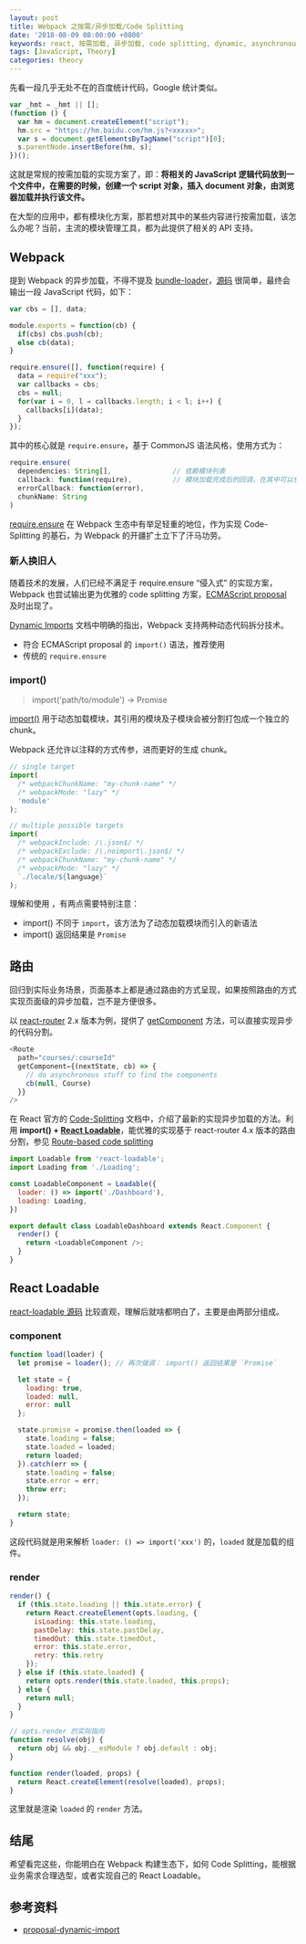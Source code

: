 ```yaml
---
layout: post
title: Webpack 之按需/异步加载/Code Splitting
date: '2018-08-09 08:00:00 +0800'
keywords: react, 按需加载, 异步加载, code splitting, dynamic, asynchronous, bundle-loader
tags: [JavaScript, Theory]
categories: theory
---
```


先看一段几乎无处不在的百度统计代码，Google 统计类似。

```javascript
var _hmt = _hmt || [];
(function () {
  var hm = document.createElement("script");
  hm.src = "https://hm.baidu.com/hm.js?<xxxxx>";
  var s = document.getElementsByTagName("script")[0];
  s.parentNode.insertBefore(hm, s);
})();
```

这就是常规的按需加载的实现方案了，即：**将相关的 JavaScript 逻辑代码放到一个文件中，在需要的时候，创建一个 script 对象，插入 document 对象，由浏览器加载并执行该文件。**

在大型的应用中，都有模块化方案，那若想对其中的某些内容进行按需加载，该怎么办呢？当前，主流的模块管理工具，都为此提供了相关的 API 支持。

## Webpack

提到 Webpack 的异步加载，不得不提及 [bundle-loader](https://github.com/webpack-contrib/bundle-loader)，[源码](https://github.com/webpack-contrib/bundle-loader/blob/master/index.js) 很简单，最终会输出一段 JavaScript 代码，如下：

```javascript
var cbs = [], data;

module.exports = function(cb) {
  if(cbs) cbs.push(cb);
  else cb(data);
}

require.ensure([], function(require) {
  data = require("xxx");
  var callbacks = cbs;
  cbs = null;
  for(var i = 0, l = callbacks.length; i < l; i++) {
    callbacks[i](data);
  }
});
```

其中的核心就是 `require.ensure`，基于 CommonJS 语法风格，使用方式为：

```javascript
require.ensure(
  dependencies: String[],               // 依赖模块列表
  callback: function(require),          // 模块加载完成后的回调，在其中可以使用 require 载入模块
  errorCallback: function(error),
  chunkName: String
)
```

[require.ensure](https://webpack.js.org/api/module-methods/#require-ensure) 在 Webpack 生态中有举足轻重的地位，作为实现 Code-Splitting 的基石，为 Webpack 的开疆扩土立下了汗马功劳。

### 新人换旧人

随着技术的发展，人们已经不满足于 require.ensure “侵入式” 的实现方案，Webpack 也尝试输出更为优雅的 code splitting 方案，[ECMAScript proposal](https://github.com/tc39/proposal-dynamic-import) 及时出现了。

[Dynamic Imports](https://webpack.js.org/guides/code-splitting/#dynamic-imports) 文档中明确的指出，Webpack 支持两种动态代码拆分技术。

- 符合 ECMAScript proposal 的 `import()` 语法，推荐使用
- 传统的 `require.ensure`

### import()

> import('path/to/module') -> Promise

[import()](https://webpack.js.org/api/module-methods/#import-) 用于动态加载模块，其引用的模块及子模块会被分割打包成一个独立的 chunk。

Webpack 还允许以注释的方式传参，进而更好的生成 chunk。

```javascript
// single target
import(
  /* webpackChunkName: "my-chunk-name" */
  /* webpackMode: "lazy" */
  'module'
);

// multiple possible targets
import(
  /* webpackInclude: /\.json$/ */
  /* webpackExclude: /\.noimport\.json$/ */
  /* webpackChunkName: "my-chunk-name" */
  /* webpackMode: "lazy" */
  `./locale/${language}`
);
```

理解和使用 ，有两点需要特别注意：

- import() 不同于 `import`，该方法为了动态加载模块而引入的新语法
- import() 返回结果是 `Promise`

## 路由

回归到实际业务场景，页面基本上都是通过路由的方式呈现，如果按照路由的方式实现页面级的异步加载，岂不是方便很多。

以 [react-router](https://github.com/ReactTraining/react-router) 2.x 版本为例，提供了 [getComponent](https://github.com/ReactTraining/react-router/blob/v2.8.1/docs/API.md#getcomponentnextstate-callback) 方法，可以直接实现异步的代码分割。

```javascript
<Route
  path="courses/:courseId"
  getComponent={(nextState, cb) => {
    // do asynchronous stuff to find the components
    cb(null, Course)
  }}
/>
```

在 React 官方的 [Code-Splitting](https://reactjs.org/docs/code-splitting.html) 文档中，介绍了最新的实现异步加载的方法。利用 **import() + [React Loadable](https://github.com/jamiebuilds/react-loadable)**，能优雅的实现基于 react-router 4.x 版本的路由分割，参见 [Route-based code splitting](https://reactjs.org/docs/code-splitting.html#route-based-code-splitting)

```javascript
import Loadable from 'react-loadable';
import Loading from './Loading';

const LoadableComponent = Loadable({
  loader: () => import('./Dashboard'),
  loading: Loading,
})

export default class LoadableDashboard extends React.Component {
  render() {
    return <LoadableComponent />;
  }
}
```

## React Loadable

[react-loadable 源码](https://github.com/jamiebuilds/react-loadable/blob/master/src/index.js) 比较直观，理解后就啥都明白了，主要是由两部分组成。

### component

```javascript
function load(loader) {
  let promise = loader(); // 再次强调： import() 返回结果是 `Promise`

  let state = {
    loading: true,
    loaded: null,
    error: null
  };

  state.promise = promise.then(loaded => {
    state.loading = false;
    state.loaded = loaded;
    return loaded;
  }).catch(err => {
    state.loading = false;
    state.error = err;
    throw err;
  });

  return state;
}
```

这段代码就是用来解析 `loader: () => import('xxx')` 的，`loaded` 就是加载的组件。

### render

```javascript
render() {
  if (this.state.loading || this.state.error) {
    return React.createElement(opts.loading, {
      isLoading: this.state.loading,
      pastDelay: this.state.pastDelay,
      timedOut: this.state.timedOut,
      error: this.state.error,
      retry: this.retry
    });
  } else if (this.state.loaded) {
    return opts.render(this.state.loaded, this.props);
  } else {
    return null;
  }
}

// opts.render 的实际指向
function resolve(obj) {
  return obj && obj.__esModule ? obj.default : obj;
}

function render(loaded, props) {
  return React.createElement(resolve(loaded), props);
}
```

这里就是渲染 `loaded` 的 `render` 方法。

## 结尾

希望看完这些，你能明白在 Webpack 构建生态下，如何 Code Splitting，能根据业务需求合理选型，或者实现自己的 React Loadable。

## 参考资料

- [proposal-dynamic-import](https://tc39.github.io/proposal-dynamic-import/)
